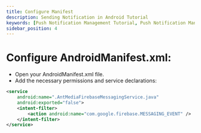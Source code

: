 ```yaml
---
title: Configure Manifest 
description: Sending Notification in Android Tutorial
keywords: [Push Notification Management Tutorial, Push Notification Management, Ant Media Server Documentation, Ant Media Server Tutorials]
sidebar_position: 4
---
```


# Configure AndroidManifest.xml:

- Open your AndroidManifest.xml file.
- Add the necessary permissions and service declarations:

```xml
<service
    android:name=".AntMediaFirebaseMessagingService.java"
    android:exported="false">
    <intent-filter>
        <action android:name="com.google.firebase.MESSAGING_EVENT" />
    </intent-filter>
</service>
```